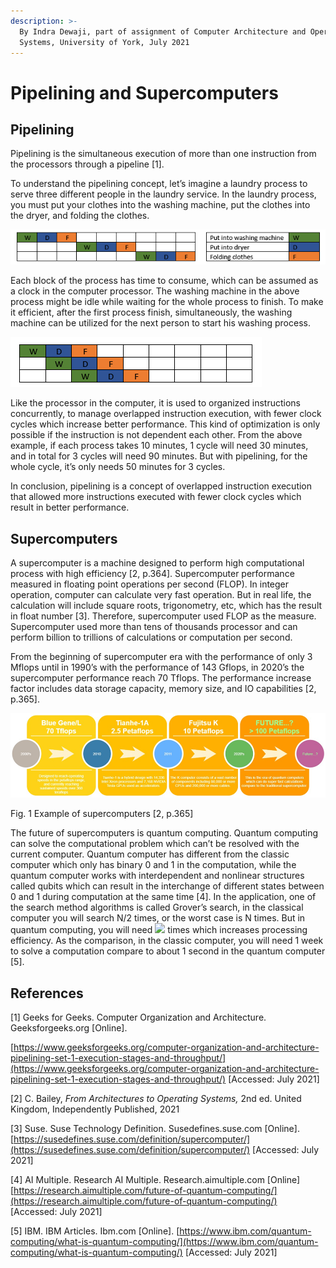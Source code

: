 ```yaml
---
description: >-
  By Indra Dewaji, part of assignment of Computer Architecture and Operating
  Systems, University of York, July 2021
---
```


# Pipelining and Supercomputers

## Pipelining

Pipelining is the simultaneous execution of more than one instruction from the processors through a pipeline \[1].

To understand the pipelining concept, let’s imagine a laundry process to serve three different people in the laundry service. In the laundry process, you must put your clothes into the washing machine, put the clothes into the dryer, and folding the clothes.

![](<.gitbook/assets/image (29).png>)

Each block of the process has time to consume, which can be assumed as a clock in the computer processor. The washing machine in the above process might be idle while waiting for the whole process to finish. To make it efficient, after the first process finish, simultaneously, the washing machine can be utilized for the next person to start his washing process.

![](<.gitbook/assets/image (30).png>)

Like the processor in the computer, it is used to organized instructions concurrently, to manage overlapped instruction execution, with fewer clock cycles which increase better performance. This kind of optimization is only possible if the instruction is not dependent each other. From the above example, if each process takes 10 minutes, 1 cycle will need 30 minutes, and in total for 3 cycles will need 90 minutes. But with pipelining, for the whole cycle, it’s only needs 50 minutes for 3 cycles.

In conclusion, pipelining is a concept of overlapped instruction execution that allowed more instructions executed with fewer clock cycles which result in better performance.

## Supercomputers

A supercomputer is a machine designed to perform high computational process with high efficiency \[2, p.364]. Supercomputer performance measured in floating point operations per second (FLOP). In integer operation, computer can calculate very fast operation. But in real life, the calculation will include square roots, trigonometry, etc, which has the result in float number \[3]. Therefore, supercomputer used FLOP as the measure. Supercomputer used more than tens of thousands processor and can perform billion to trillions of calculations or computation per second.

From the beginning of supercomputer era with the performance of only 3 Mflops until in 1990’s with the performance of 143 Gflops, in 2020’s the supercomputer performance reach 70 Tflops. The performance increase factor includes data storage capacity, memory size, and IO capabilities \[2, p.365].

![](.gitbook/assets/image.png)

Fig. 1 Example of supercomputers \[2, p.365]

The future of supercomputers is quantum computing. Quantum computing can solve the computational problem which can’t be resolved with the current computer. Quantum computer has different from the classic computer which only has binary 0 and 1 in the computation, while the quantum computer works with interdependent and nonlinear structures called qubits which can result in the interchange of different states between 0 and 1 during computation at the same time \[4]. In the application, one of the search method algorithms is called Grover’s search, in the classical computer you will search N/2 times, or the worst case is N times. But in quantum computing, you will need ![](file:///C:/Users/INDRAD\~1/AppData/Local/Temp/msohtmlclip1/01/clip\_image004.gif) times which increases processing efficiency. As the comparison, in the classic computer, you will need 1 week to solve a computation compare to about 1 second in the quantum computer \[5].

## References

\[1]   Geeks for Geeks. Computer Organization and Architecture. Geeksforgeeks.org \[Online].

[https://www.geeksforgeeks.org/computer-organization-and-architecture-pipelining-set-1-execution-stages-and-throughput/](https://www.geeksforgeeks.org/computer-organization-and-architecture-pipelining-set-1-execution-stages-and-throughput/) \[Accessed: July 2021]

\[2]   C. Bailey, _From Architectures to Operating Systems,_ 2nd ed. United Kingdom, Independently Published, 2021

\[3]   Suse. Suse Technology Definition. Susedefines.suse.com \[Online]. [https://susedefines.suse.com/definition/supercomputer/](https://susedefines.suse.com/definition/supercomputer/) \[Accessed: July 2021]

\[4]   AI Multiple. Research AI Multiple. Research.aimultiple.com \[Online] [https://research.aimultiple.com/future-of-quantum-computing/](https://research.aimultiple.com/future-of-quantum-computing/) \[Accessed: July 2021]

\[5]   IBM. IBM Articles. Ibm.com \[Online]. [https://www.ibm.com/quantum-computing/what-is-quantum-computing/](https://www.ibm.com/quantum-computing/what-is-quantum-computing/) \[Accessed: July 2021]

&#x20;
